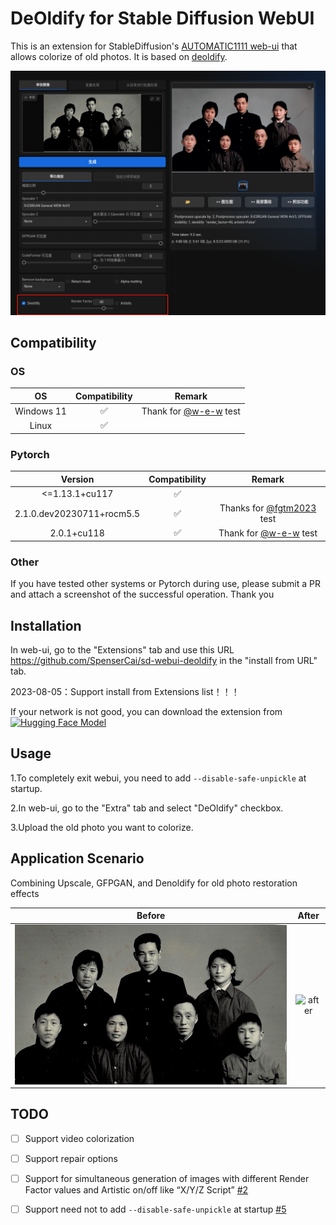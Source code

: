 <!--
 * @Author: SpenserCai
 * @Date: 2023-07-28 14:35:35
 * @version: 
 * @LastEditors: SpenserCai
 * @LastEditTime: 2023-08-05 17:41:19
 * @Description: file content
-->
# DeOldify for Stable Diffusion WebUI
This is an extension for StableDiffusion's [AUTOMATIC1111 web-ui](https://github.com/AUTOMATIC1111/stable-diffusion-webui) that allows colorize of old photos. It is based on [deoldify](https://github.com/jantic/DeOldify).

![example](examples/demo.jpeg)

## Compatibility

### OS

<!--制作一个表格显示操作系统的兼容性，Windows不确定，linux兼容-->
| OS | Compatibility | Remark |
| :----: | :----: | :----: |
| Windows 11 | ✅ | Thank for [@w-e-w](https://github.com/w-e-w) test |
| Linux | ✅ | |


### Pytorch
<!--制作一个表格显示Pytorch版本的兼容性-->
| Version | Compatibility | Remark |
| :----: | :----: | :----: |
| <=1.13.1+cu117 | ✅ | |
| 2.1.0.dev20230711+rocm5.5  | ✅ | Thanks for [@fgtm2023](https://github.com/fgtm2023) test | 
| 2.0.1+cu118 | ✅ | Thank for [@w-e-w](https://github.com/w-e-w) test |

### Other
If you have tested other systems or Pytorch during use, please submit a PR and attach a screenshot of the successful operation. Thank you

## Installation
In web-ui, go to the "Extensions" tab and use this URL https://github.com/SpenserCai/sd-webui-deoldify in the "install from URL" tab.

2023-08-05：Support install from Extensions list！！！

If your network is not good, you can download the extension from [![Hugging Face Model](https://img.shields.io/badge/%F0%9F%A4%97%20Hugging%20Face-Model-blue)](https://huggingface.co/spensercai/DeOldify)

## Usage
1.To completely exit webui, you need to add `--disable-safe-unpickle` at startup.

2.In web-ui, go to the "Extra" tab and select "DeOldify" checkbox.

3.Upload the old photo you want to colorize.

## Application Scenario
Combining Upscale, GFPGAN, and Denoldify for old photo restoration effects

| Before | After |
| :----: | :----: |
| <img src="examples/before.jpeg" alt="before" align=center /> | <img src="examples/after.jpeg" alt="after" align=center /> |

## TODO
- [ ] Support video colorization
- [ ] Support repair options
- [ ] Support for simultaneous generation of images with different Render Factor values and Artistic on/off like “X/Y/Z Script” [#2](https://github.com/SpenserCai/sd-webui-deoldify/issues/2)
- [ ] Support need not to add `--disable-safe-unpickle` at startup [#5](https://github.com/SpenserCai/sd-webui-deoldify/issues/5)



